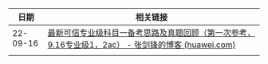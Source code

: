 | 日期     | 相关链接                                                                                                                                           |
| -------- | -------------------------------------------------------------------------------------------------------------------------------------------------- |
| 22-09-16 | [最新可信专业级科目一备考思路及真题回顾（第一次参考，9.16专业级1，2ac） - 张剑锋的博客 (huawei.com)](http://3ms.huawei.com/km/blogs/details/12920313) |
|          |                                                                                                                                                    |

